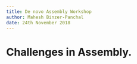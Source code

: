 ```yaml
---
title: De novo Assembly Workshop
author: Mahesh Binzer-Panchal
date: 24th November 2018
---
```

# Challenges in Assembly.


